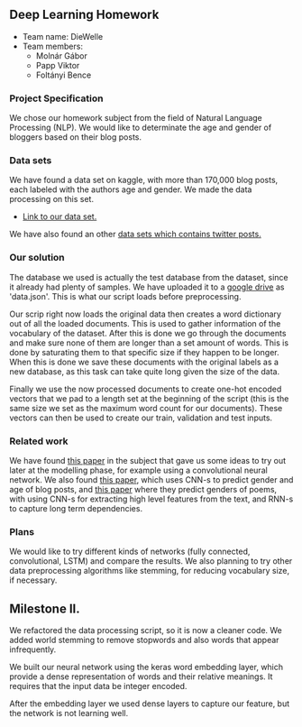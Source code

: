 ## Deep Learning Homework

- Team name: DieWelle
- Team members:
    - Molnár Gábor
    - Papp Viktor
    - Foltányi Bence

### Project Specification

We chose our homework subject from the field of Natural Language Processing (NLP). We would like to determinate the age and gender of bloggers based on their blog posts.

### Data sets

We have found a data set on kaggle, with more than 170,000 blog posts, each labeled with the authors age and gender. We made the data processing on this set.

- [Link to our data set.](https://www.kaggle.com/tomlisankie/blog-posts-labeled-with-age-and-gender/)

We have also found an other [data sets which contains twitter posts.](https://www.kaggle.com/s1m0n38/twitter-text-and-gender/version/1)

### Our solution
The database we used is actually the test database from the dataset, since it already had plenty of samples. We have uploaded it to a [google drive](https://drive.google.com/drive/folders/1W9bwUnqgRu7ZzjSONEh-AsJmdULVaeln) as 'data.json'. This is what our script loads before preprocessing.

Our scrip right now loads the original data then creates a word dictionary out of all the loaded documents. This is used to gather information of the vocabulary of the dataset. After this is done we go through the documents and make sure none of them are longer than a set amount of words. This is done by saturating them to that specific size if they happen to be longer.
When this is done we save these documents with the original labels as a new database, as this task can take quite long given the size of the data.

Finally we use the now processed documents to create one-hot encoded vectors that we pad to a length set at the beginning of the script (this is the same size we set as the maximum word count for our documents).
These vectors can then be used to create our train, validation and test inputs.

### Related work

We have found [this paper](https://cs224d.stanford.edu/reports/BartleAric.pdf) in the subject that gave us some ideas to try out later at the modelling phase, for example using a convolutional neural network.
We also found [this paper](https://pdfs.semanticscholar.org/ab57/f45889b7099b98eea56399782dc7a4d5893a.pdf), which uses CNN-s to predict gender and age of blog posts, and [this paper](https://web.stanford.edu/class/cs224n/reports/6846198.pdf) where they predict genders of poems, with using CNN-s for extracting high level features from the text, and RNN-s to capture long term dependencies.

### Plans

We would like to try different kinds of networks (fully connected, convolutional, LSTM) and compare the results. We also planning to try other data preprocessing algorithms like stemming, for reducing vocabulary size, if necessary.


## Milestone II.

We refactored the data processing script, so it is now a cleaner code. We added world stemming to remove stopwords and also words that appear infrequently.

We built our neural network using the keras word embedding layer, which provide a dense representation of words and their relative meanings. It requires that the input data be integer encoded.

After the embedding layer we used dense layers to capture our feature, but the network is not learning well.
